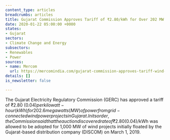 ```yaml
---
content_type: articles
breadcrumbs: articles
title: Gujarat Commission Approves Tariff of ₹2.80/kWh for Over 202 MW of Wind Projects
date: 2020-01-22 05:00:00 +0000
states:
- Gujarat
sectors:
- Climate Change and Energy
subsectors:
- Renewables
- Power
sources:
- name: Mercom
  url: https://mercomindia.com/gujarat-commission-approves-tariff-wind-projects/
details: []
is_newsletter: false

---
```

The Gujarat Electricity Regulatory Commission (GERC) has approved a tariff of ₹2.80 ($0.04) per kilowatt-hour (kWh) for 202.6 megawatts (MW) of power from grid-connected wind power projects in Gujarat. In its order, the Commission said that the auction discovered rate of ₹2.80 ($0.04)/kWh was allowed to be adopted for 1,000 MW of wind projects initially floated by the Gujarat-based distribution company (DISCOM) on March 1, 2019.
